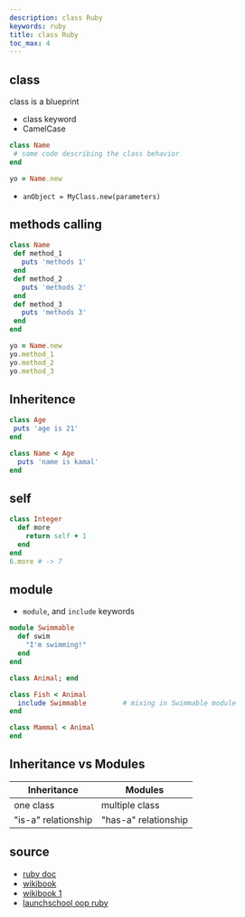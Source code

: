 ```yaml
---
description: class Ruby
keywords: ruby
title: class Ruby
toc_max: 4
---
```


## class

class is a blueprint

* class keyword
* CamelCase

```ruby
class Name
 # some code describing the class behavior
end

yo = Name.new
```

* `anObject = MyClass.new(parameters)`

## methods calling

```ruby
class Name
 def method_1
   puts 'methods 1'
 end
 def method_2
   puts 'methods 2'
 end
 def method_3
   puts 'methods 3'
 end
end

yo = Name.new
yo.method_1
yo.method_2
yo.method_3

```

## Inheritence

```ruby
class Age
 puts 'age is 21'
end

class Name < Age
  puts 'name is kamal'
end
```



## self

```ruby
class Integer
  def more
    return self + 1
  end
end
6.more # -> 7
```
## module

* `module`, and `include` keywords

```ruby
module Swimmable
  def swim
    "I'm swimming!"
  end
end

class Animal; end

class Fish < Animal
  include Swimmable         # mixing in Swimmable module
end

class Mammal < Animal
end
```

## Inheritance vs Modules

| Inheritance  | Modules  |
|---|---|
|one class| multiple class|
|"is-a" relationship| "has-a" relationship|


## source

* [ruby doc](https://ruby-doc.org/core-2.2.0/Class.html)
* [wikibook](https://en.wikibooks.org/wiki/Ruby_Programming/Syntax/Classes)
* [wikibook 1](https://en.wikibooks.org/wiki/Ruby_Programming/Classes_and_objects)
* [launchschool oop ruby](https://launchschool.com/books/oo_ruby/read/inheritance#classinheritance)
